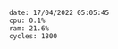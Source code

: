 

                date: 17/04/2022 05:05:45
                cpu: 0.1%
                ram: 21.6%
                cycles: 1800

                         
